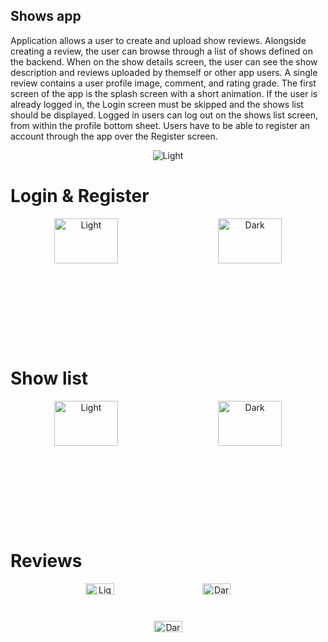 ## Shows app

Application allows a user to create and upload show reviews. Alongside creating a review, the user can browse through a list of shows defined on the  backend. When on the show details screen, the user can see the show description and reviews  uploaded by themself or other app users. A single review contains a user profile image, comment, and rating grade. The first screen of the app is the splash screen with a short  animation. If the user is already logged in, the Login screen must be skipped and the shows list should be displayed. Logged in users can log out on the shows list screen, from within the profile bottom sheet. Users have to be able to register an account through the app over the Register screen.
<div align="center">
  <img alt="Light" src="https://cdn.discordapp.com/attachments/413272824749490178/896040458566901810/shows.gif" >
</div>

# Login & Register

<div align="center" style="height:200px">
  <img alt="Light" src="https://cdn.discordapp.com/attachments/413272824749490178/895770596137373707/Screenshot_2021-10-07-22-32-21-074_me.vanjavk.isa_shows_app_vanjavk.png" width="45%" height="60%">
&nbsp; &nbsp; &nbsp; &nbsp;
  <img alt="Dark" src="https://cdn.discordapp.com/attachments/413272824749490178/895770481720967219/Screenshot_2021-10-07-22-00-31-422_me.vanjavk.isa_shows_app_vanjavk.png" width="45%" height="60%">
</div>

# Show list

<div align="center" style="height:200px">
  <img alt="Light" src="https://cdn.discordapp.com/attachments/413272824749490178/895770481356054528/Screenshot_2021-10-07-22-30-09-896_me.vanjavk.isa_shows_app_vanjavk.png" width="45%" height="60%">
&nbsp; &nbsp; &nbsp; &nbsp;
  <img alt="Dark" src="https://cdn.discordapp.com/attachments/413272824749490178/895770481037307924/Screenshot_2021-10-07-22-30-16-677_me.vanjavk.isa_shows_app_vanjavk.png" width="45%" height="60%">
</div>

# Reviews

<div align="center" style="height:200px">
  <img alt="Light" src="https://cdn.discordapp.com/attachments/413272824749490178/895770480735309854/Screenshot_2021-10-07-22-30-28-816_me.vanjavk.isa_shows_app_vanjavk.png" width="30%">
&nbsp; &nbsp; &nbsp; &nbsp;
  <img alt="Dark" src="https://cdn.discordapp.com/attachments/413272824749490178/895770481037307924/Screenshot_2021-10-07-22-30-16-677_me.vanjavk.isa_shows_app_vanjavk.png" width="30%">
&nbsp; &nbsp; &nbsp; &nbsp;
  <img alt="Dark" src="https://cdn.discordapp.com/attachments/413272824749490178/895770480085172345/Screenshot_2021-10-07-22-30-42-882_me.vanjavk.isa_shows_app_vanjavk.png" width="30%">
</div>